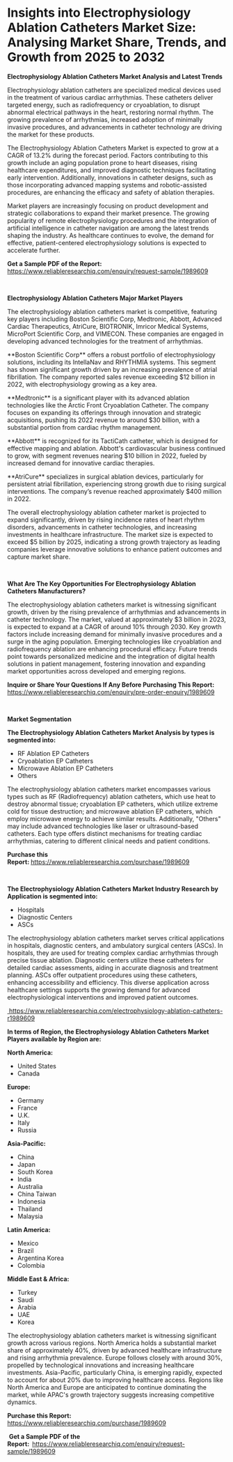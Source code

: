 <p><h1>Insights into Electrophysiology Ablation Catheters Market Size: Analysing Market Share, Trends, and Growth from 2025 to 2032</h1></p><p><strong>Electrophysiology Ablation Catheters Market Analysis and Latest Trends</strong></p>
<p><p>Electrophysiology ablation catheters are specialized medical devices used in the treatment of various cardiac arrhythmias. These catheters deliver targeted energy, such as radiofrequency or cryoablation, to disrupt abnormal electrical pathways in the heart, restoring normal rhythm. The growing prevalence of arrhythmias, increased adoption of minimally invasive procedures, and advancements in catheter technology are driving the market for these products.</p><p>The Electrophysiology Ablation Catheters Market is expected to grow at a CAGR of 13.2% during the forecast period. Factors contributing to this growth include an aging population prone to heart diseases, rising healthcare expenditures, and improved diagnostic techniques facilitating early intervention. Additionally, innovations in catheter designs, such as those incorporating advanced mapping systems and robotic-assisted procedures, are enhancing the efficacy and safety of ablation therapies.</p><p>Market players are increasingly focusing on product development and strategic collaborations to expand their market presence. The growing popularity of remote electrophysiology procedures and the integration of artificial intelligence in catheter navigation are among the latest trends shaping the industry. As healthcare continues to evolve, the demand for effective, patient-centered electrophysiology solutions is expected to accelerate further.</p></p>
<p><strong>Get a Sample PDF of the Report:&nbsp;</strong> <a href="https://www.reliableresearchiq.com/enquiry/request-sample/1989609?utm_campaign=3072&utm_medium=2&utm_source=Github&utm_content=ia&utm_term=16042025&utm_id=electrophysiology-ablation-catheters">https://www.reliableresearchiq.com/enquiry/request-sample/1989609</a></p>
<p>&nbsp;</p>
<p><strong>Electrophysiology Ablation Catheters Major Market Players</strong></p>
<p><p>The electrophysiology ablation catheters market is competitive, featuring key players including Boston Scientific Corp, Medtronic, Abbott, Advanced Cardiac Therapeutics, AtriCure, BIOTRONIK, Imricor Medical Systems, MicroPort Scientific Corp, and VIMECON. These companies are engaged in developing advanced technologies for the treatment of arrhythmias.</p><p>**Boston Scientific Corp** offers a robust portfolio of electrophysiology solutions, including its IntellaNav and RHYTHMIA systems. This segment has shown significant growth driven by an increasing prevalence of atrial fibrillation. The company reported sales revenue exceeding $12 billion in 2022, with electrophysiology growing as a key area.</p><p>**Medtronic** is a significant player with its advanced ablation technologies like the Arctic Front Cryoablation Catheter. The company focuses on expanding its offerings through innovation and strategic acquisitions, pushing its 2022 revenue to around $30 billion, with a substantial portion from cardiac rhythm management.</p><p>**Abbott** is recognized for its TactiCath catheter, which is designed for effective mapping and ablation. Abbott's cardiovascular business continued to grow, with segment revenues nearing $10 billion in 2022, fueled by increased demand for innovative cardiac therapies.</p><p>**AtriCure** specializes in surgical ablation devices, particularly for persistent atrial fibrillation, experiencing strong growth due to rising surgical interventions. The company’s revenue reached approximately $400 million in 2022.</p><p>The overall electrophysiology ablation catheter market is projected to expand significantly, driven by rising incidence rates of heart rhythm disorders, advancements in catheter technologies, and increasing investments in healthcare infrastructure. The market size is expected to exceed $5 billion by 2025, indicating a strong growth trajectory as leading companies leverage innovative solutions to enhance patient outcomes and capture market share.</p></p>
<p>&nbsp;</p>
<p><strong>What Are The Key Opportunities For Electrophysiology Ablation Catheters Manufacturers?</strong></p>
<p><p>The electrophysiology ablation catheters market is witnessing significant growth, driven by the rising prevalence of arrhythmias and advancements in catheter technology. The market, valued at approximately $3 billion in 2023, is expected to expand at a CAGR of around 10% through 2030. Key growth factors include increasing demand for minimally invasive procedures and a surge in the aging population. Emerging technologies like cryoablation and radiofrequency ablation are enhancing procedural efficacy. Future trends point towards personalized medicine and the integration of digital health solutions in patient management, fostering innovation and expanding market opportunities across developed and emerging regions.</p></p>
<p><strong>Inquire or Share Your Questions If Any Before Purchasing This Report:</strong> <a href="https://www.reliableresearchiq.com/enquiry/pre-order-enquiry/1989609?utm_campaign=3072&utm_medium=2&utm_source=Github&utm_content=ia&utm_term=16042025&utm_id=electrophysiology-ablation-catheters">https://www.reliableresearchiq.com/enquiry/pre-order-enquiry/1989609</a></p>
<p>&nbsp;</p>
<p><strong>Market Segmentation</strong></p>
<p><strong>The Electrophysiology Ablation Catheters Market Analysis by types is segmented into:</strong></p>
<p><ul><li>RF Ablation EP Catheters</li><li>Cryoablation EP Catheters</li><li>Microwave Ablation EP Catheters</li><li>Others</li></ul></p>
<p><p>The electrophysiology ablation catheters market encompasses various types such as RF (Radiofrequency) ablation catheters, which use heat to destroy abnormal tissue; cryoablation EP catheters, which utilize extreme cold for tissue destruction; and microwave ablation EP catheters, which employ microwave energy to achieve similar results. Additionally, "Others" may include advanced technologies like laser or ultrasound-based catheters. Each type offers distinct mechanisms for treating cardiac arrhythmias, catering to different clinical needs and patient conditions.</p></p>
<p><strong>Purchase this Report:&nbsp;</strong><a href="https://www.reliableresearchiq.com/purchase/1989609?utm_campaign=3072&utm_medium=2&utm_source=Github&utm_content=ia&utm_term=16042025&utm_id=electrophysiology-ablation-catheters">https://www.reliableresearchiq.com/purchase/1989609</a></p>
<p>&nbsp;</p>
<p><strong>The Electrophysiology Ablation Catheters Market Industry Research by Application is segmented into:</strong></p>
<p><ul><li>Hospitals</li><li>Diagnostic Centers</li><li>ASCs</li></ul></p>
<p><p>The electrophysiology ablation catheters market serves critical applications in hospitals, diagnostic centers, and ambulatory surgical centers (ASCs). In hospitals, they are used for treating complex cardiac arrhythmias through precise tissue ablation. Diagnostic centers utilize these catheters for detailed cardiac assessments, aiding in accurate diagnosis and treatment planning. ASCs offer outpatient procedures using these catheters, enhancing accessibility and efficiency. This diverse application across healthcare settings supports the growing demand for advanced electrophysiological interventions and improved patient outcomes.</p></p>
<p><a href="https://www.reliableresearchiq.com/electrophysiology-ablation-catheters-r1989609?utm_campaign=3072&utm_medium=2&utm_source=Github&utm_content=ia&utm_term=16042025&utm_id=electrophysiology-ablation-catheters">&nbsp;https://www.reliableresearchiq.com/electrophysiology-ablation-catheters-r1989609</a></p>
<p><strong>In terms of Region, the Electrophysiology Ablation Catheters Market Players available by Region are:</strong></p>
<p>
    <p> <strong> North America: </strong>
        <ul>
            <li>United States</li>
            <li>Canada</li>
        </ul>
        </p> 
    <p> <strong> Europe: </strong>
        <ul>
            <li>Germany</li>
            <li>France</li>
            <li>U.K.</li>
            <li>Italy</li>
            <li>Russia</li>
        </ul>
        </p> 
    <p> <strong> Asia-Pacific: </strong>
        <ul>
            <li>China</li>
            <li>Japan</li>
            <li>South Korea</li>
            <li>India</li>
            <li>Australia</li>
            <li>China Taiwan</li>
            <li>Indonesia</li>
            <li>Thailand</li>
            <li>Malaysia</li>
        </ul>
        </p> 
    <p> <strong> Latin America: </strong>
        <ul>
            <li>Mexico</li>
            <li>Brazil</li>
            <li>Argentina Korea</li>
            <li>Colombia</li>
        </ul>
        </p> 
    <p> <strong> Middle East & Africa: </strong>
        <ul>
            <li>Turkey</li>
            <li>Saudi</li>
            <li>Arabia</li>
            <li>UAE</li>
            <li>Korea</li>
        </ul>
    </p>
    </p>
<p><p>The electrophysiology ablation catheters market is witnessing significant growth across various regions. North America holds a substantial market share of approximately 40%, driven by advanced healthcare infrastructure and rising arrhythmia prevalence. Europe follows closely with around 30%, propelled by technological innovations and increasing healthcare investments. Asia-Pacific, particularly China, is emerging rapidly, expected to account for about 20% due to improving healthcare access. Regions like North America and Europe are anticipated to continue dominating the market, while APAC's growth trajectory suggests increasing competitive dynamics.</p></p>
<p><strong>Purchase this Report: </strong><a href="https://www.reliableresearchiq.com/purchase/1989609?utm_campaign=3072&utm_medium=2&utm_source=Github&utm_content=ia&utm_term=16042025&utm_id=electrophysiology-ablation-catheters">https://www.reliableresearchiq.com/purchase/1989609</a></p>
<p>&nbsp;<strong>Get a Sample PDF of the Report:&nbsp;&nbsp;</strong><a href="https://www.reliableresearchiq.com/enquiry/request-sample/1989609?utm_campaign=3072&utm_medium=2&utm_source=Github&utm_content=ia&utm_term=16042025&utm_id=electrophysiology-ablation-catheters">https://www.reliableresearchiq.com/enquiry/request-sample/1989609</a></p>
<p><strong></strong></p>
<p><p></p><p></p><p></p></p>